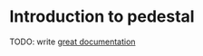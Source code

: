 # Introduction to pedestal

TODO: write [great documentation](http://jacobian.org/writing/what-to-write/)
